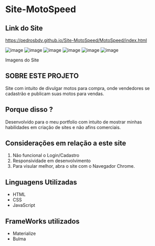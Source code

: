 # Site-MotoSpeed

## Link do Site
https://pedrosbdv.github.io/Site-MotoSpeed/MotoSpeed/index.html

![image](https://user-images.githubusercontent.com/96310056/146598546-b7bde17f-c6e8-4518-aab9-2d3b5508f204.png)
![image](https://user-images.githubusercontent.com/96310056/146598625-468034ab-146f-4fb9-8c18-a83e9e594027.png)
![image](https://user-images.githubusercontent.com/96310056/146598671-58dbd6e7-0bdd-4d91-a19b-526a94254cfc.png)
![image](https://user-images.githubusercontent.com/96310056/146598747-1ec83e43-afb0-443e-9c54-9d07fc7c8cd2.png)
![image](https://user-images.githubusercontent.com/96310056/146598782-c22f33f3-3462-4a3d-8203-39f089073bc2.png)
![image](https://user-images.githubusercontent.com/96310056/146598811-b6819eb6-476e-4cec-b7cb-b8066a1489ec.png)

<p>Imagens do Site</p>


<h2> SOBRE ESTE PROJETO </h2>

<p>Site com intuito de divulgar motos para compra, onde vendedores se cadastrão e publicam suas motos para vendas.</p>

<h2> Porque disso ? </h2>
<p>Desenvolvido para o meu portfolio com intuito de mostrar minhas habilidades em criação de sites e não afins comerciais.</p>

<h2>Considerações em relação a este site</h2>

1. Não funcional o Login/Cadastro
2. Responsividade em desenvolvimento
3. Para visular melhor, abra o site com o Navegador Chrome.

<h2> Linguagens Utilizadas</h2>

* HTML
* CSS
* JavaScript

<h2>FrameWorks utilizados</h2>

* Materialize
* Bulma



